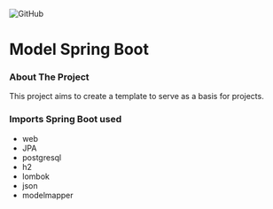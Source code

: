 ![GitHub](https://img.shields.io/github/license/thiagovilarinholemes/model-spring-boot)

# Model Spring Boot

### About The Project

This project aims to create a template to serve as a basis for projects.

### Imports Spring Boot used
* web 
* JPA
* postgresql
* h2
* lombok
* json
* modelmapper
